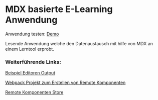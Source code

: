 # MDX basierte E-Learning Anwendung

Anwendung testen: [Demo](https://lern-app-data-transfer-mdx.netlify.app/)

Lesende Anwendung welche den Datenaustausch mit hilfe von MDX an einem Lerntool erprobt.

### Weiterführende Links:

[Beispiel Editoren Output](https://github.com/doldsimo/mdx-import-zipfile/tree/dev/ImportData)

[Webpack Projekt zum Erstellen von Remote Komponenten](https://github.com/doldsimo/remote-component-starter)

[Remote Komponenten Store](https://github.com/doldsimo/react-remote-learning-components)
